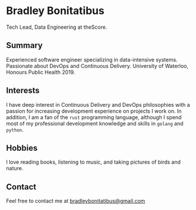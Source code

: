 # Bradley Bonitatibus
Tech Lead, Data Engineering at theScore.

## Summary
Experienced software engineer specializing in data-intensive systems. Passionate about DevOps and Continuous Delivery. University of Waterloo, Honours Public Health 2019.

## Interests
I have deep interest in Continuous Delivery and DevOps philosophies with a passion for increasing development experience on projects I work on. In addition, I am a fan of the `rust` programming language, although I spend most of my professional development knowledge and skills in `golang` and `python`.

## Hobbies
I love reading books, listening to music, and taking pictures of birds and nature.

## Contact
Feel free to contact me at <a href="mailto:bradleybonitatibus@gmail.com">bradleybonitatibus@gmail.com</a>
